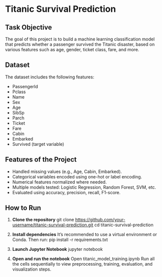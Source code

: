 # Titanic Survival Prediction

## Task Objective

The goal of this project is to build a machine learning classification model that predicts whether a passenger survived the Titanic disaster, based on various features such as age, gender, ticket class, fare, and more.

##  Dataset

The dataset includes the following features:

- PassengerId  
- Pclass  
- Name  
- Sex  
- Age  
- SibSp  
- Parch  
- Ticket  
- Fare  
- Cabin  
- Embarked  
- Survived (target variable)

## Features of the Project

- Handled missing values (e.g., Age, Cabin, Embarked).
- Categorical variables encoded using one-hot or label encoding.
- Numerical features normalized where needed.
- Multiple models tested: Logistic Regression, Random Forest, SVM, etc.
- Evaluated using accuracy, precision, recall, F1-score.

## How to Run

1. **Clone the repository**
   git clone https://github.com/your-username/titanic-survival-prediction.git
   cd titanic-survival-prediction

2. **Install dependencies**
It’s recommended to use a virtual environment or Conda. Then run:
pip install -r requirements.txt

3. **Launch Jupyter Notebook**
jupyter notebook

4. **Open and run the notebook**
Open titanic_model_training.ipynb
Run all the cells sequentially to view preprocessing, training, evaluation, and visualization steps.
